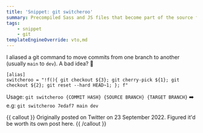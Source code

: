 ```yaml
---
title: 'Snippet: git switcheroo'
summary: Precompiled Sass and JS files that become part of the source folder.
tags:
    - snippet
    - git
templateEngineOverride: vto,md
---
```


I aliased a git command to move commits from one branch to another (usually `main` to `dev`). A bad idea? 🤷

```bash:.gitconfig
[alias]
switcheroo = "!f(){ git checkout ${3}; git cherry-pick ${1}; git checkout ${2}; git reset --hard HEAD~1; }; f"
```

Usage: `git switcheroo {COMMIT HASH} {SOURCE BRANCH} {TARGET BRANCH}`
➡️ e.g: `git switcheroo 7edaf7 main dev`

{{ callout }}
Originally posted on Twitter on 23 September 2022. Figured it'd be worth its own post here.
{{ /callout }}